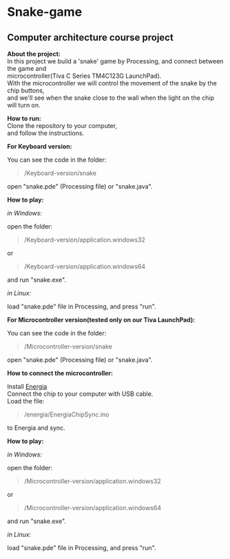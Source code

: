 # Snake-game


## **Computer architecture course project**

**About the project:**</br>
In this project we build a 'snake' game by Processing,
and connect between the game and</br>
microcontroller(Tiva C Series TM4C123G LaunchPad).</br>
With the microcontroller we will control the movement of the snake by the chip buttons,</br>
and we'll see when the snake close to the wall when the light on the chip will turn on.


**How to run:**</br>
Clone the repository to your computer,</br>
and follow the instructions.

**For Keyboard version:**</br>

You can see the code in the folder:</br>
>/Keyboard-version/snake</br>

open "snake.pde" (Processing file) or "snake.java".

**How to play:**</br>

*in Windows:*</br>

open the folder:
>/Keyboard-version/application.windows32 </br>

or </br>

>/Keyboard-version/application.windows64 </br>

and run "snake.exe".


*in Linux:*</br>

load "snake.pde" file in Processing, and press "run".</br>


**For Microcontroller version(tested only on our Tiva LaunchPad):**</br>

You can see the code in the folder:</br>

>/Microcontroller-version/snake</br>

open "snake.pde" (Processing file) or "snake.java".


**How to connect the microcontroller:**</br>

Install [Energia](http://energia.nu/)</br>
Connect the chip to your computer with USB cable.</br>
Load the file:</br>
>/energia/EnergiaChipSync.ino</br>

to Energia and sync.</br>


**How to play:**

*in Windows:*</br>

open the folder:
>/Microcontroller-version/application.windows32 </br>

or </br>

>/Microcontroller-version/application.windows64 </br>

and run "snake.exe".


*in Linux:*</br>

load "snake.pde" file in Processing, and press "run".</br>